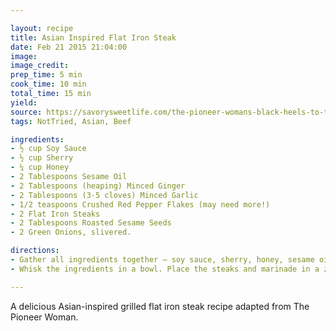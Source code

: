 ```yaml
---

layout: recipe
title: Asian Inspired Flat Iron Steak
date: Feb 21 2015 21:04:00
image:
image_credit:
prep_time: 5 min
cook_time: 10 min
total_time: 15 min
yield:
source: https://savorysweetlife.com/the-pioneer-womans-black-heels-to-tractor-wheels-and-asian-inspired-flat-iron-steak-recipe/ 
tags: NotTried, Asian, Beef

ingredients:
- ½ cup Soy Sauce
- ½ cup Sherry
- ¼ cup Honey
- 2 Tablespoons Sesame Oil
- 2 Tablespoons (heaping) Minced Ginger
- 2 Tablespoons (3-5 cloves) Minced Garlic
- 1/2 teaspoons Crushed Red Pepper Flakes (may need more!)
- 2 Flat Iron Steaks
- 2 Tablespoons Roasted Sesame Seeds 
- 2 Green Onions, slivered.

directions:
- Gather all ingredients together – soy sauce, sherry, honey, sesame oil, garlic, ginger, red pepper flakes, and flat iron steak.
- Whisk the ingredients in a bowl. Place the steaks and marinade in a ziplock bag and chill in the refrigerator for 3-6 hours. Grill steaks on high heat for 4 minutes on each side for medium rare steaks. Allow steaks to rest for 5 minutes before slicing and serving. Sprinkle roasted sesame seeds and green onion slivers on top to garnish.

---
```

A delicious Asian-inspired grilled flat iron steak recipe adapted from The Pioneer Woman.
